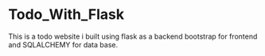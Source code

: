 # Todo_With_Flask

This is a todo website i built using flask as a backend bootstrap for frontend and SQLALCHEMY for data base.
